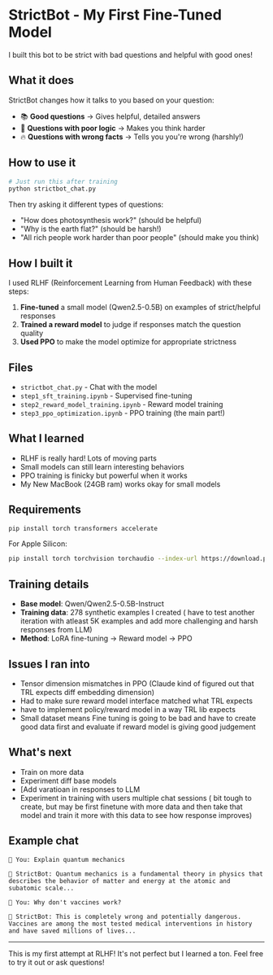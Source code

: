 # StrictBot - My First Fine-Tuned Model

I built this bot to be strict with bad questions and helpful with good ones!

## What it does

StrictBot changes how it talks to you based on your question:

- 📚 **Good questions** → Gives helpful, detailed answers
- 🤔 **Questions with poor logic** → Makes you think harder
- 🔥 **Questions with wrong facts** → Tells you you're wrong (harshly!)

## How to use it

```bash
# Just run this after training
python strictbot_chat.py
```

Then try asking it different types of questions:
- "How does photosynthesis work?" (should be helpful)
- "Why is the earth flat?" (should be harsh!)
- "All rich people work harder than poor people" (should make you think)

## How I built it

I used RLHF (Reinforcement Learning from Human Feedback) with these steps:

1. **Fine-tuned** a small model (Qwen2.5-0.5B) on examples of strict/helpful responses
2. **Trained a reward model** to judge if responses match the question quality  
3. **Used PPO** to make the model optimize for appropriate strictness

## Files

- `strictbot_chat.py` - Chat with the model
- `step1_sft_training.ipynb` - Supervised fine-tuning 
- `step2_reward_model_training.ipynb` - Reward model training
- `step3_ppo_optimization.ipynb` - PPO training (the main part!)

## What I learned

- RLHF is really hard! Lots of moving parts
- Small models can still learn interesting behaviors
- PPO training is finicky but powerful when it works
- My New MacBook (24GB ram) works okay for small models

## Requirements

```bash
pip install torch transformers accelerate
```

For Apple Silicon:
```bash
pip install torch torchvision torchaudio --index-url https://download.pytorch.org/whl/nightly/cpu
```

## Training details

- **Base model**: Qwen/Qwen2.5-0.5B-Instruct 
- **Training data**: 278 synthetic examples I created ( have to test another iteration with atleast 5K examples and add more challenging and harsh responses from LLM)
- **Method**: LoRA fine-tuning → Reward model → PPO

## Issues I ran into

- Tensor dimension mismatches in PPO (Claude kind of figured out that TRL expects diff embedding dimension)
- Had to make sure reward model interface matched what TRL expects
- have to implement policy/reward model in a way TRL lib expects
- Small dataset means Fine tuning is going to be bad and have to create good data first and evaluate if reward model is giving good judgement 

## What's next

- Train on more data
- Experiment diff base models
- [Add varatioan in responses to LLM 
- Experiment in training with users multiple chat sessions ( bit tough to create, but may be first finetune with more data and then take that model and train it more with this data to see how response improves)

## Example chat

```
👤 You: Explain quantum mechanics

🤖 StrictBot: Quantum mechanics is a fundamental theory in physics that describes the behavior of matter and energy at the atomic and subatomic scale...

👤 You: Why don't vaccines work?

🤖 StrictBot: This is completely wrong and potentially dangerous. Vaccines are among the most tested medical interventions in history and have saved millions of lives...
```

---

This is my first attempt at RLHF! It's not perfect but I learned a ton. Feel free to try it out or ask questions!